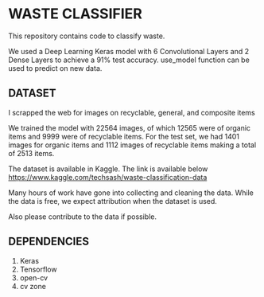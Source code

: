 # WASTE CLASSIFIER
This repository contains code to classify waste.

We used a Deep Learning Keras model with 6 Convolutional Layers and 2 Dense Layers to achieve a 91% test accuracy.
use_model function can be used to predict on new data.

## DATASET

I scrapped the web for images on recyclable, general, and composite items

We trained the model with 22564 images, of which 12565 were of organic items and 9999 were of recyclable items.
For the test set, we had 1401 images for organic items and 1112 images of recyclable items making a total of 2513 items.

The dataset is available in Kaggle. The link is available below <br>
https://www.kaggle.com/techsash/waste-classification-data

Many hours of work have gone into collecting and cleaning the data. While the data is free, we expect attribution when the dataset is used. 

Also please contribute to the data if possible.

## DEPENDENCIES

1. Keras
2. Tensorflow
3. open-cv
5. cv zone
